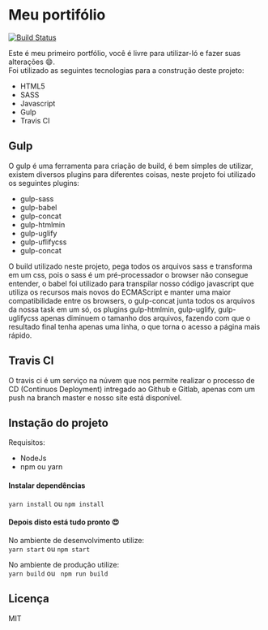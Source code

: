 # Meu portifólio

[![Build Status](https://api.travis-ci.org/ren4nw/portifolio.svg?branch=master)](https://travis-ci.org/github/ren4nw/portifolio)

Este é meu primeiro portfólio, você é livre para utilizar-ló e fazer suas alterações 😄.  
Foi utilizado as seguintes tecnologias para a construção deste projeto:
  - HTML5
  - SASS
  - Javascript
  - Gulp
  - Travis CI

## Gulp

O gulp é uma ferramenta para criação de build, é bem simples de utilizar, existem diversos plugins para diferentes coisas, neste projeto foi utilizado os seguintes plugins:

  - gulp-sass
  - gulp-babel
  - gulp-concat
  - gulp-htmlmin
  - gulp-uglify
  - gulp-uflifycss
  - gulp-concat

O build utilizado neste projeto, pega todos os arquivos sass e transforma em um css, pois o sass é um pré-processador o browser não consegue entender, o babel foi utilizado para transpilar nosso código javascript que utiliza os recursos mais novos do ECMAScript e manter uma maior compatibilidade entre os browsers, o gulp-concat junta todos os arquivos da nossa task em um só, os plugins gulp-htmlmin, gulp-uglify, gulp-uglifycss apenas diminuem o tamanho dos arquivos, fazendo com que o resultado final tenha apenas uma linha, o que torna o acesso a página mais rápido.

## Travis CI

O travis ci é um serviço na núvem que nos permite realizar o processo de CD (Continuos Deployment) intregado ao Github e Gitlab, apenas com um push na branch master e nosso site está disponível.

## Instação do projeto
Requisitos:
  - NodeJs
  - npm ou yarn

#### Instalar dependências
``` yarn install ```
ou
``` npm install ```

#### Depois disto está tudo pronto 😍
No ambiente de desenvolvimento utilize:  
``` yarn start ``` ou ``` npm start ```  

No ambiente de produção utilize:  
``` yarn build ``` ou ``` npm run build```

## Licença
MIT